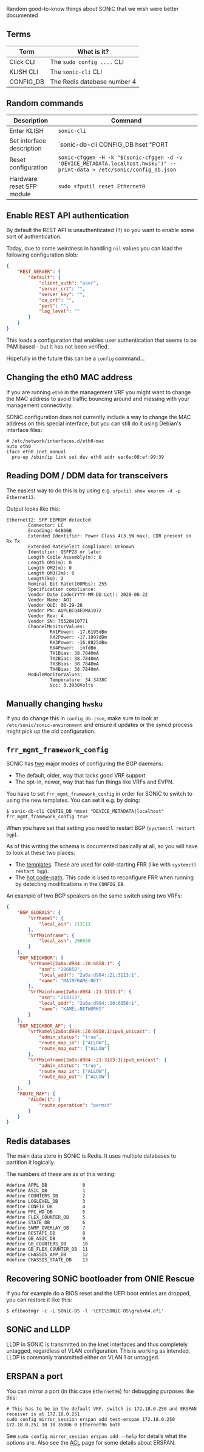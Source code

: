 Random good-to-know things about SONiC that we wish were better documented

## Terms

| Term       | What is it? |
|------------|-----------------------------|
| Click CLI  | The `sudo config ....` CLI  |
| KLISH CLI  | The `sonic-cli` CLI         |
| CONFIG_DB  | The Redis database number 4 |


## Random commands

| Description       | Command                     |
|-------------------|-----------------------------|
| Enter KLISH       | `sonic-cli` |
| Set interface description | `sonic-db-cli CONFIG_DB hset "PORT|Ethernet94" description "some fancy description"` |
| Reset configuration | `sonic-cfggen -H -k "$(sonic-cfggen -d -v 'DEVICE_METADATA.localhost.hwsku')" --print-data > /etc/sonic/config_db.json` |
| Hardware reset SFP module | `sudo sfputil reset Ethernet0`

## Enable REST API authentication

By default the REST API is unauthenticated (!!) so you want to enable some sort of authentication.

Today, due to some weirdness in handling `nil` values you can load the following configuration blob:
```json
{
    "REST_SERVER": {
        "default": {
            "client_auth": "user",
            "server_crt": "",
            "server_key": "",
            "ca_crt": "",
            "port": "",
            "log_level": ""
        }
    }
}
```

This loads a configuration that enables user authentication that seems to be
PAM based - but it has not been verified.

Hopefully in the future this can be a `config` command...

## Changing the eth0 MAC address

If you are running `eth0` in the management VRF you might want to change the MAC address to avoid
traffic bouncing around and messing with your management connectivity.

SONiC configuration does not currently include a way to change the MAC address on this special interface,
but you can still do it using Debian's interface files:

```
# /etc/network/interfaces.d/eth0-mac 
auto eth0
iface eth0 inet manual
  pre-up /sbin/ip link set dev eth0 addr ee:6e:08:ef:99:39
```

## Reading DOM / DDM data for transceivers

The easiest way to do this is by using e.g. `sfputil show eeprom -d -p Ethernet12`.

Output looks like this:

```
Ethernet12: SFP EEPROM detected
        Connector: LC
        Encoding: 64B66B
        Extended Identifier: Power Class 4(3.5W max), CDR present in Rx Tx
        Extended RateSelect Compliance: Unknown
        Identifier: QSFP28 or later
        Length Cable Assembly(m): 0
        Length OM1(m): 0
        Length OM2(m): 0
        Length OM3(2m): 0
        Length(km): 2
        Nominal Bit Rate(100Mbs): 255
        Specification compliance:
        Vendor Date Code(YYYY-MM-DD Lot): 2020-08-22 
        Vendor Name: AOI
        Vendor OUI: 00-29-26
        Vendor PN: AQPLBCQ4EDMA1072
        Vendor Rev: A
        Vendor SN: 75520H10771
        ChannelMonitorValues:
                RX1Power: -17.6195dBm
                RX2Power: -17.1897dBm
                RX3Power: -16.8825dBm
                RX4Power: -infdBm
                TX1Bias: 38.7840mA
                TX2Bias: 38.7840mA
                TX3Bias: 38.7840mA
                TX4Bias: 38.7840mA
        ModuleMonitorValues:
                Temperature: 34.3438C
                Vcc: 3.3938Volts
```

## Manually changing `hwsku`

If you do change this in `config_db.json`, make sure to look at `/etc/sonic/sonic-environment` and ensure it updates or
the syncd process might pick up the old configuration.

## `frr_mgmt_framework_config`

SONiC has [two](https://github.com/Azure/sonic-buildimage/blob/202012/dockers/docker-fpm-frr/frr/bgpd/gen_bgpd.conf.j2)
major modes of configuring the BGP daemons:

 * The default, older, way that lacks good VRF support
 * The opt-in, newer, way that has fun things like VRFs and EVPN.

You have to set `frr_mgmt_framework_config` in order for
SONiC to switch to using the new templates.
You can set it e.g. by doing:
```
$ sonic-db-cli CONFIG_DB hmset "DEVICE_METADATA|localhost" frr_mgmt_framework_config true
```

When you have set that setting you need to restart BGP (`systemctl restart bgp`).

As of this writing the schema is documented basically at all, so you will have to look at
these two places:

 * The [templates](https://github.com/Azure/sonic-buildimage/tree/202012/src/sonic-frr-mgmt-framework/templates/bgpd). 
   These are used for cold-starting FRR (like with `systemctl restart bgp`).
 * The [hot code-path](https://github.com/Azure/sonic-buildimage/blob/202012/src/sonic-frr-mgmt-framework/frrcfgd/frrcfgd.py).
   This code is used to reconfigure FRR when running by detecting modifications in the `CONFIG_DB`.
   
An example of two BGP speakers on the same switch using two VRFs:

```json
{
	"BGP_GLOBALS": {
		"VrfKamel": {
			"local_asn": 213113
		},
		"VrfMainframe": {
			"local_asn": 206858
		}
	},
	"BGP_NEIGHBOR": {
		"VrfKamel|2a0a:d984::20:6858:1": {
			"asn": "206858",
			"local_addr": "2a0a:d984::21:3113:1",
			"name": "MAINFRAME-NET"
		},
		"VrfMainframe|2a0a:d984::21:3113:1": {
			"asn": "213113",
			"local_addr": "2a0a:d984::20:6858:1",
			"name": "KAMEL-NETWORKS"
		}
	},
	"BGP_NEIGHBOR_AF": {
		"VrfKamel|2a0a:d984::20:6858:1|ipv6_unicast": {
			"admin_status": "true",
			"route_map_in": ["ALLOW"],
			"route_map_out": ["ALLOW"]
		},
		"VrfMainframe|2a0a:d984::21:3113:1|ipv6_unicast": {
			"admin_status": "true",
			"route_map_in": ["ALLOW"],
			"route_map_out": ["ALLOW"]
		}
	},
	"ROUTE_MAP": {
		"ALLOW|1": {
			"route_operation": "permit"
		}
	}
}
```

## Redis databases

The main data store in SONiC is Redis. It uses multiple databases to partition it logically.

The numbers of these are as of this writing:

```
#define APPL_DB             0
#define ASIC_DB             1
#define COUNTERS_DB         2
#define LOGLEVEL_DB         3
#define CONFIG_DB           4
#define PFC_WD_DB           5
#define FLEX_COUNTER_DB     5
#define STATE_DB            6
#define SNMP_OVERLAY_DB     7
#define RESTAPI_DB          8
#define GB_ASIC_DB          9
#define GB_COUNTERS_DB      10
#define GB_FLEX_COUNTER_DB  11
#define CHASSIS_APP_DB      12
#define CHASSIS_STATE_DB    13
```

## Recovering SONiC bootloader from ONIE Rescue

If you for example do a BIOS reset and the UEFI boot entries are dropped, you can restore it like this:

```
$ efibootmgr -c -L SONiC-OS -l '\EFI\SONiC-OS\grubx64.efi'
```

## SONiC and LLDP

LLDP in SONiC is transmitted on the knet interfaces and thus completely untagged, regardless of VLAN configuration.
This is working as intended, LLDP is commonly transmitted either on VLAN 1 or untagged.

## ERSPAN a port

You can mirror a port (in this case `Ethernet96`) for debugging purposes like this:
```
# This has to be in the default VRF, switch is 172.18.0.250 and ERSPAN receiver is at 172.18.0.251 
sudo config mirror_session erspan add test-erspan 172.18.0.250 172.18.0.251 10 10 35006 0 Ethernet96 both
```

See `sudo config mirror_session erspan add --help` for details what the options are.
Also see the [ACL](acl.md) page for some details about ERSPAN.

